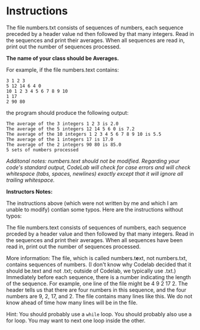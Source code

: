 # Instructions

The file numbers.txt consists of sequences of numbers, each sequence preceded by a header value nd then followed by that many integers. Read in the sequences and print their averages. When all sequences are read in, print out the number of sequences processed.

**The name of your class should be Averages.**

For example, if the file numbers.text contains:

```plaintext
3 1 2 3
5 12 14 6 4 0
10 1 2 3 4 5 6 7 8 9 10
1 17
2 90 80
```

the program should produce the following output:

```plaintext
The average of the 3 integers 1 2 3 is 2.0
The average of the 5 integers 12 14 5 6 0 is 7.2
The average of the 10 integers 1 2 3 4 5 6 7 8 9 10 is 5.5
The average of the 1 integers 17 is 17.0
The average of the 2 integers 90 80 is 85.0
5 sets of numbers processed
```

*Additonal notes:*
*numbers.text should not be modified.*
*Regarding your code's standard output, CodeLab will check for case errors and will check whitespace (tabs, spaces, newlines) exactly except that it will ignore all trailing whitespace.*

**Instructors Notes:**

The instructions above (which were not written by me and which I am unable to modify) contian some typos. Here are the instructions without typos:

The file numbers.text consists of sequences of numbers, each sequence prceded by a header value and then followed by that many integers. Read in the sequences and print their averages. When all sequences have been read in, print out the number of sequences processed.

More information: The file, which is called numbers.t**e**xt, not numbers.txt, contains sequences of numbers. (I don't know why Codelab decided that it should be.text and not .txt; outside of Codelab, we typically use .txt.) Immediately before each sequence, there is a number indicating the length of the sequence. For example, one line of the file might be 4 9 2 17 2. The header tells us that there are four numbers in this sequence, and the four numbers are 9, 2, 17, and 2. The file contains many lines like this. We do not know ahead of time how many lines will be in the file.

Hint: You should probably use a `while` loop. You should probably also use a for loop. You may want to next one loop inside the other.
